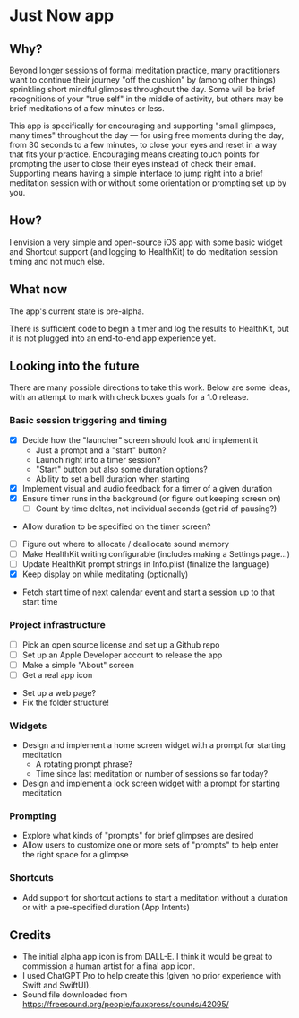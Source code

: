 # Just Now app

## Why?

Beyond longer sessions of formal meditation practice, many practitioners want to continue their journey "off the cushion" by (among other things) sprinkling short mindful glimpses throughout the day. Some will be brief recognitions of your "true self" in the middle of activity, but others may be brief meditations of a few minutes or less.

This app is specifically for encouraging and supporting "small glimpses, many times" throughout the day — for using free moments during the day, from 30 seconds to a few minutes, to close your eyes and reset in a way that fits your practice. Encouraging means creating touch points for prompting the user to close their eyes instead of check their email. Supporting means having a simple interface to jump right into a brief meditation session with or without some orientation or prompting set up by you.

## How?

I envision a very simple and open-source iOS app with some basic widget and Shortcut support (and logging to HealthKit) to do meditation session timing and not much else.

## What now

The app's current state is pre-alpha.

There is sufficient code to begin a timer and log the results to HealthKit, but it is not plugged into an end-to-end app experience yet.

## Looking into the future

There are many possible directions to take this work. Below are some ideas, with an attempt to mark with check boxes goals for a 1.0 release.

### Basic session triggering and timing

- [x] Decide how the "launcher" screen should look and implement it
  - Just a prompt and a "start" button?
  - Launch right into a timer session?
  - "Start" button but also some duration options?
  - Ability to set a bell duration when starting
- [x] Implement visual and audio feedback for a timer of a given duration
- [x] Ensure timer runs in the background (or figure out keeping screen on)
  - [ ] Count by time deltas, not individual seconds (get rid of pausing?)
- Allow duration to be specified on the timer screen?
- [ ] Figure out where to allocate / deallocate sound memory
- [ ] Make HealthKit writing configurable (includes making a Settings page…)
- [ ] Update HealthKit prompt strings in Info.plist (finalize the language)
- [x] Keep display on while meditating (optionally)
- Fetch start time of next calendar event and start a session up to that start time

### Project infrastructure

- [ ] Pick an open source license and set up a Github repo
- [ ] Set up an Apple Developer account to release the app
- [ ] Make a simple "About" screen
- [ ] Get a real app icon
- Set up a web page?
- Fix the folder structure!

### Widgets

- Design and implement a home screen widget with a prompt for starting meditation
  - A rotating prompt phrase?
  - Time since last meditation or number of sessions so far today?
- Design and implement a lock screen widget with a prompt for starting meditation

### Prompting

- Explore what kinds of "prompts" for brief glimpses are desired
- Allow users to customize one or more sets of "prompts" to help enter the right space for a glimpse

### Shortcuts

- Add support for shortcut actions to start a meditation without a duration or with a pre-specified duration (App Intents)

## Credits

- The initial alpha app icon is from DALL-E. I think it would be great to commission a human artist for a final app icon.
- I used ChatGPT Pro to help create this (given no prior experience with Swift and SwiftUI).
- Sound file downloaded from https://freesound.org/people/fauxpress/sounds/42095/
